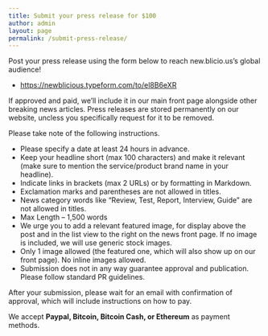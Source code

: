 ```yaml
---
title: Submit your press release for $100
author: admin
layout: page
permalink: /submit-press-release/
---
```


Post your press release using the form below to reach new.blicio.us’s global audience!

  * <https://newblicious.typeform.com/to/el8B6eXR>

If approved and paid, we’ll include it in our main front page alongside other breaking news articles. Press releases are stored permanently on our website, uncless you specifically request for it to be removed.

Please take note of the following instructions.

  * Please specify a date at least 24 hours in advance.
  * Keep your headline short (max 100 characters) and make it relevant (make sure to mention the service/product brand name in your headline).
  * Indicate links in brackets (max 2 URLs) or by formatting in Markdown.
  * Exclamation marks and parentheses are not allowed in titles.
  * News category words like “Review, Test, Report, Interview, Guide” are not allowed in titles.
  * Max Length – 1,500 words
  * We urge you to add a relevant featured image, for display above the post and in the list view to the right on the news front page. If no image is included, we will use generic stock images.
  * Only 1 image allowed (the featured one, which will also show up on our front page). No inline images allowed.
  * Submission does not in any way guarantee approval and publication. Please follow standard PR guidelines.

After your submission, please wait for an email with confirmation of approval, which will include instructions on how to pay.

We accept **Paypal, Bitcoin, Bitcoin Cash, or Ethereum** as payment methods.
